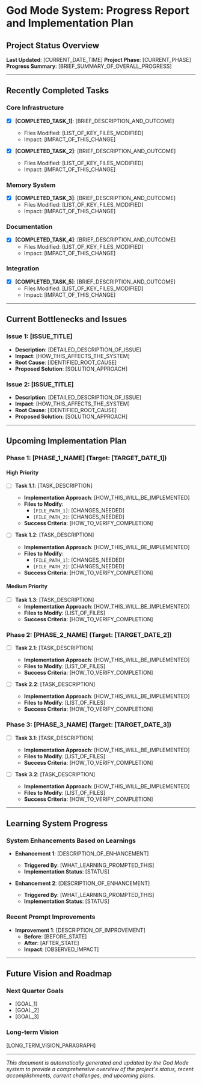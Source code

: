 # God Mode System: Progress Report and Implementation Plan

## Project Status Overview

**Last Updated**: [CURRENT_DATE_TIME]
**Project Phase**: [CURRENT_PHASE]
**Progress Summary**: [BRIEF_SUMMARY_OF_OVERALL_PROGRESS]

---

## Recently Completed Tasks

### Core Infrastructure
- [x] **[COMPLETED_TASK_1]**: [BRIEF_DESCRIPTION_AND_OUTCOME]
  - Files Modified: [LIST_OF_KEY_FILES_MODIFIED]
  - Impact: [IMPACT_OF_THIS_CHANGE]

- [x] **[COMPLETED_TASK_2]**: [BRIEF_DESCRIPTION_AND_OUTCOME]
  - Files Modified: [LIST_OF_KEY_FILES_MODIFIED]
  - Impact: [IMPACT_OF_THIS_CHANGE]

### Memory System
- [x] **[COMPLETED_TASK_3]**: [BRIEF_DESCRIPTION_AND_OUTCOME]
  - Files Modified: [LIST_OF_KEY_FILES_MODIFIED]
  - Impact: [IMPACT_OF_THIS_CHANGE]

### Documentation
- [x] **[COMPLETED_TASK_4]**: [BRIEF_DESCRIPTION_AND_OUTCOME]
  - Files Modified: [LIST_OF_KEY_FILES_MODIFIED]
  - Impact: [IMPACT_OF_THIS_CHANGE]

### Integration
- [x] **[COMPLETED_TASK_5]**: [BRIEF_DESCRIPTION_AND_OUTCOME]
  - Files Modified: [LIST_OF_KEY_FILES_MODIFIED]
  - Impact: [IMPACT_OF_THIS_CHANGE]

---

## Current Bottlenecks and Issues

### Issue 1: [ISSUE_TITLE]
- **Description**: [DETAILED_DESCRIPTION_OF_ISSUE]
- **Impact**: [HOW_THIS_AFFECTS_THE_SYSTEM]
- **Root Cause**: [IDENTIFIED_ROOT_CAUSE]
- **Proposed Solution**: [SOLUTION_APPROACH]

### Issue 2: [ISSUE_TITLE]
- **Description**: [DETAILED_DESCRIPTION_OF_ISSUE]
- **Impact**: [HOW_THIS_AFFECTS_THE_SYSTEM]
- **Root Cause**: [IDENTIFIED_ROOT_CAUSE]
- **Proposed Solution**: [SOLUTION_APPROACH]

---

## Upcoming Implementation Plan

### Phase 1: [PHASE_1_NAME] (Target: [TARGET_DATE_1])

#### High Priority
- [ ] **Task 1.1**: [TASK_DESCRIPTION]
  - **Implementation Approach**: [HOW_THIS_WILL_BE_IMPLEMENTED]
  - **Files to Modify**: 
    - `[FILE_PATH_1]`: [CHANGES_NEEDED]
    - `[FILE_PATH_2]`: [CHANGES_NEEDED]
  - **Success Criteria**: [HOW_TO_VERIFY_COMPLETION]

- [ ] **Task 1.2**: [TASK_DESCRIPTION]
  - **Implementation Approach**: [HOW_THIS_WILL_BE_IMPLEMENTED]
  - **Files to Modify**: 
    - `[FILE_PATH_1]`: [CHANGES_NEEDED]
    - `[FILE_PATH_2]`: [CHANGES_NEEDED]
  - **Success Criteria**: [HOW_TO_VERIFY_COMPLETION]

#### Medium Priority
- [ ] **Task 1.3**: [TASK_DESCRIPTION]
  - **Implementation Approach**: [HOW_THIS_WILL_BE_IMPLEMENTED]
  - **Files to Modify**: [LIST_OF_FILES]
  - **Success Criteria**: [HOW_TO_VERIFY_COMPLETION]

### Phase 2: [PHASE_2_NAME] (Target: [TARGET_DATE_2])

- [ ] **Task 2.1**: [TASK_DESCRIPTION]
  - **Implementation Approach**: [HOW_THIS_WILL_BE_IMPLEMENTED]
  - **Files to Modify**: [LIST_OF_FILES]
  - **Success Criteria**: [HOW_TO_VERIFY_COMPLETION]

- [ ] **Task 2.2**: [TASK_DESCRIPTION]
  - **Implementation Approach**: [HOW_THIS_WILL_BE_IMPLEMENTED]
  - **Files to Modify**: [LIST_OF_FILES]
  - **Success Criteria**: [HOW_TO_VERIFY_COMPLETION]

### Phase 3: [PHASE_3_NAME] (Target: [TARGET_DATE_3])

- [ ] **Task 3.1**: [TASK_DESCRIPTION]
  - **Implementation Approach**: [HOW_THIS_WILL_BE_IMPLEMENTED]
  - **Files to Modify**: [LIST_OF_FILES]
  - **Success Criteria**: [HOW_TO_VERIFY_COMPLETION]

- [ ] **Task 3.2**: [TASK_DESCRIPTION]
  - **Implementation Approach**: [HOW_THIS_WILL_BE_IMPLEMENTED]
  - **Files to Modify**: [LIST_OF_FILES]
  - **Success Criteria**: [HOW_TO_VERIFY_COMPLETION]

---

## Learning System Progress

### System Enhancements Based on Learnings
- **Enhancement 1**: [DESCRIPTION_OF_ENHANCEMENT]
  - **Triggered By**: [WHAT_LEARNING_PROMPTED_THIS]
  - **Implementation Status**: [STATUS]

- **Enhancement 2**: [DESCRIPTION_OF_ENHANCEMENT]
  - **Triggered By**: [WHAT_LEARNING_PROMPTED_THIS]
  - **Implementation Status**: [STATUS]

### Recent Prompt Improvements
- **Improvement 1**: [DESCRIPTION_OF_IMPROVEMENT]
  - **Before**: [BEFORE_STATE]
  - **After**: [AFTER_STATE]
  - **Impact**: [OBSERVED_IMPACT]

---

## Future Vision and Roadmap

### Next Quarter Goals
- [GOAL_1]
- [GOAL_2]
- [GOAL_3]

### Long-term Vision
[LONG_TERM_VISION_PARAGRAPH]

---

*This document is automatically generated and updated by the God Mode system to provide a comprehensive overview of the project's status, recent accomplishments, current challenges, and upcoming plans.* 